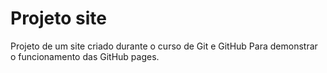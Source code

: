 # Projeto site
 Projeto de um site criado durante o curso de Git e GitHub
 Para demonstrar o funcionamento das GitHub pages.
